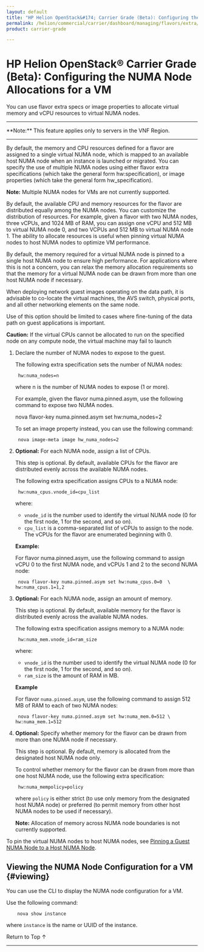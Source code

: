 ```yaml
---
layout: default
title: "HP Helion OpenStack&#174; Carrier Grade (Beta): Configuring the NUMA Node Allocations for a VM"
permalink: /helion/commercial/carrier/dashboard/managing/flavors/extra/numa/
product: carrier-grade

---
```

<!--UNDER REVISION-->

<script>

function PageRefresh {
onLoad="window.refresh"
}

PageRefresh();

</script>

<!-- <p style="font-size: small;"> <a href="/helion/commercial/carrier/ga1/install/">&#9664; PREV</a> | <a href="/helion/commercial/carrier/ga1/install-overview/">&#9650; UP</a> | <a href="/helion/commercial/carrier/ga1/">NEXT &#9654;</a></p> -->

# HP Helion OpenStack&#174; Carrier Grade (Beta): Configuring the NUMA Node Allocations for a VM

You can use flavor extra specs or image properties to allocate virtual memory and vCPU resources to virtual NUMA nodes.

<hr>
**Note:** This feature applies only to servers in the VNF Region.
<hr>

By default, the memory and CPU resources defined for a flavor are assigned to a single virtual NUMA node, which is mapped to an available host NUMA node when an instance is launched or migrated. You can specify the use of multiple NUMA nodes using either flavor extra specifications (which take the general form hw:specification), or image properties (which take the general form hw_specification).

**Note:** Multiple NUMA nodes for VMs are not currently supported.

By default, the available CPU and memory resources for the flavor are distributed equally among the NUMA nodes. You can customize the distribution of resources. For example, given a flavor with two NUMA nodes, three vCPUs, and 1024 MB of RAM, you can assign one vCPU and 512 MB to virtual NUMA node 0, and two VCPUs and 512 MB to virtual NUMA node 1. The ability to allocate resources is useful when pinning virtual NUMA nodes to host NUMA nodes to optimize VM performance.

By default, the memory required for a virtual NUMA node is pinned to a single host NUMA node to ensure high performance. For applications where this is not a concern, you can relax the memory allocation requirements so that the memory for a virtual NUMA node can be drawn from more than one host NUMA node if necessary.

When deploying network guest images operating on the data path, it is advisable to co-locate the virtual machines, the AVS switch, physical ports, and all other networking elements on the same node.

Use of this option should be limited to cases where fine-tuning of the data path on guest applications is important.

**Caution:** If the virtual CPUs cannot be allocated to run on the specified node on any compute node, the virtual machine may fail to launch

1. Declare the number of NUMA nodes to expose to the guest.

	The following extra specification sets the number of NUMA nodes:

		hw:numa_nodes=n

	where n is the number of NUMA nodes to expose (1 or more).

	For example, given the flavor numa.pinned.asym, use the following command to expose two NUMA nodes.

	nova flavor-key numa.pinned.asym set hw:numa_nodes=2

	To set an image property instead, you can use the following command:

		nova image-meta image hw_numa_nodes=2

2. **Optional:** For each NUMA node, assign a list of CPUs.

	This step is optional. By default, available CPUs for the flavor are distributed evenly across the available NUMA nodes.

	The following extra specification assigns CPUs to a NUMA node:

		hw:numa_cpus.vnode_id=cpu_list

	where:

	* `vnode_id` is the number used to identify the virtual NUMA node (0 for the first node, 1 for the second, and so on).
	* `cpu_list` is a comma-separated list of vCPUs to assign to the node. The vCPUs for the flavor are enumerated beginning with 0.

	**Example:** 

	For flavor numa.pinned.asym, use the following command to assign vCPU 0 to the first NUMA node, and vCPUs 1 and 2 to the second NUMA node:

		nova flavor-key numa.pinned.asym set hw:numa_cpus.0=0  \ hw:numa_cpus.1=1,2

3. **Optional:** For each NUMA node, assign an amount of memory.

	This step is optional. By default, available memory for the flavor is distributed evenly across the available NUMA nodes.

	The following extra specification assigns memory to a NUMA node:

		hw:numa_mem.vnode_id=ram_size

	where:
	* `vnode_id` is the number used to identify the virtual NUMA node (0 for the first node, 1 for the second, and so on).
	* `ram_size` is the amount of RAM in MB.

	**Example**

	 For flavor `numa.pinned.asym`, use the following command to assign 512 MB of RAM to each of two NUMA nodes:

		nova flavor-key numa.pinned.asym set hw:numa_mem.0=512 \ hw:numa_mem.1=512

4. **Optional:** Specify whether memory for the flavor can be drawn from more than one NUMA node if necessary.

	This step is optional. By default, memory is allocated from the designated host NUMA node only.

	To control whether memory for the flavor can be drawn from more than one host NUMA node, use the following extra specification:

		hw:numa_mempolicy=policy

	where `policy` is either strict (to use only memory from the designated host NUMA node) or preferred (to permit memory from other host NUMA nodes to be used if necessary).

	**Note:** Allocation of memory across NUMA node boundaries is not currently supported.

To pin the virtual NUMA nodes to host NUMA nodes, see [Pinning a Guest NUMA Node to a Host NUMA Node](/helion/commercial/carrier/dashboard/managing/flavors/extra/numa/pin/).

## Viewing the NUMA Node Configuration for a VM {#viewing}

You can use the CLI to display the NUMA node configuration for a VM.

Use the following command:

		nova show instance

where `instance` is the name or UUID of the instance.

<a href="#top" style="padding:14px 0px 14px 0px; text-decoration: none;"> Return to Top &#8593; </a>


----
